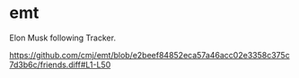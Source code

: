 # emt
Elon Musk following Tracker.

https://github.com/cmj/emt/blob/e2beef84852eca57a46acc02e3358c375c7d3b6c/friends.diff#L1-L50
